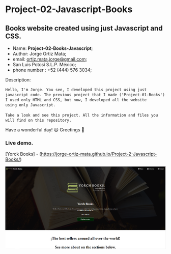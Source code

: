 # Project-02-Javascript-Books
## Books website created using just Javascript and CSS.

- Name: **Project-02-Books-Javascript**;
- Author: Jorge Ortiz Mata;
- email: ortiz.mata.jorge@gmail.com;
- San Luis Potosí S.L.P. México;
- phone number : +52 (444) 576 3034;

Description: 

	Hello, I'm Jorge. You see, I developed this project using just
	javascript code. The previous project that I made ('Project-01-Books')
	I used only HTML and CSS, but now, I developed all the website
	using only Javascript.
	
	Take a look and see this project. All the information and files you
	will find on this repository.

Have a wonderful day! :smiley:
Greetings :love_you_gesture:


### Live demo.

[Yorck Books] - (https://jorge-ortiz-mata.github.io/Project-2-Javascript-Books/)

![](images/ImageWebSite-Project-02-Javascript.PNG)
